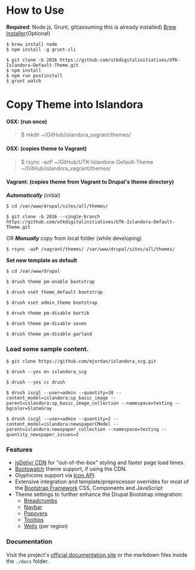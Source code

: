 <!-- @file Project Page -->

# How to Use
__Required__: Node.js, Grunt, git(assuming this is already installed)
[Brew Installer]('http://brew.sh')(Optional)
```terminal
$ brew install node
$ npm install -g grunt-cli
```

```terminal
$ git clone -b 2016 https://github.com/utkdigitalinitiatives/UTK-Islandora-Default-Theme.git
$ npm install
$ npm run postinstall
$ grunt watch
```

# Copy Theme into Islandora
#### __OSX:__ (run once)
> $ mkdir ~/GitHub/islandora_vagrant/themes/

#### __OSX:__ (copies theme to Vagrant)
> $ rsync -azP ~/GitHub/UTK-Islandora-Default-Theme ~/GitHub/islandora_vagrant/themes/

#### __Vagrant:__ (copies theme from Vagrant to Drupal's theme directory)

___Automatically___ (initial)
```terminal
$ cd /var/www/drupal/sites/all/themes/

$ git clone -b 2016 --single-branch https://github.com/utkdigitalinitiatives/UTK-Islandora-Default-Theme.git
```


OR ___Manually___ copy from local folder (while developing)
```terminal
$ rsync -azP /vagrant/themes/ /var/www/drupal/sites/all/themes/
```


__Set new template as default__
```terminal
$ cd /var/www/drupal

$ drush theme pm-enable bootstrap

$ drush vset theme_default bootstrap

$ drush vset admin_theme bootstrap

$ drush theme pm-disable bartik

$ drush theme pm-disable seven

$ drush theme pm-disable garland
```

### Load some sample content.
```terminal
$ git clone https://github.com/mjordan/islandora_scg.git

$ drush --yes en islandora_scg

$ drush --yes cc drush

$ drush iscgl --user=admin --quantity=10 --content_model=islandora:sp_basic_image --parent=islandora:sp_basic_image_collection --namespace=testing --bgcolor=SlateGray

$ drush iscgl --user=admin --quantity=2 --content_model=islandora:newspaperCModel --parent=islandora:newspaper_collection --namespace=testing --quantity_newspaper_issues=2
```

### Features
- [jsDelivr CDN](http://www.jsdelivr.com) for "out-of-the-box" styling and
  faster page load times.
- [Bootswatch](http://bootswatch.com) theme support, if using the CDN.
- Glyphicons support via [Icon API](https://www.drupal.org/project/icon).
- Extensive integration and template/preprocessor overrides for most of the
  [Bootstrap Framework] CSS, Components and JavaScript
- Theme settings to further enhance the Drupal Bootstrap integration:
  - [Breadcrumbs](http://getbootstrap.com/components/#breadcrumbs)
  - [Navbar](http://getbootstrap.com/components/#navbar)
  - [Popovers](http://getbootstrap.com/javascript/#popovers)
  - [Tooltips](http://getbootstrap.com/javascript/#tooltips)
  - [Wells](http://getbootstrap.com/components/#wells) (per region)

### Documentation
Visit the project's [official documentation site](http://drupal-bootstrap.org)
or the markdown files inside the `./docs` folder.

[Bootstrap Framework]: http://getbootstrap.com
